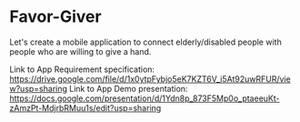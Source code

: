 # Favor-Giver
Let's create a mobile application to connect elderly/disabled people with people who are willing to give a hand.

Link to App Requirement specification: https://drive.google.com/file/d/1x0ytpFybjo5eK7KZT6V_i5At92uwRFUR/view?usp=sharing
Link to App Demo presentation: https://docs.google.com/presentation/d/1Ydn8p_873F5Mp0o_ptaeeuKt-zAmzPt-MdjrbRMuu1s/edit?usp=sharing
